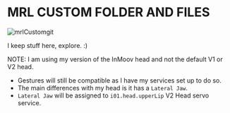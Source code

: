 MRL CUSTOM FOLDER AND FILES
= 

![mrlCustomgit](https://github.com/CyberSyntek/mrl/assets/81597534/04855f66-2410-4fd0-b8df-10518e4369e2)

I keep stuff here, explore. :)

NOTE: I am using my version of the InMoov head and not the default V1 or V2 head. 
- Gestures will still be compatible as I have my services set up to do so.
- The main differences with my head is it has a ```Lateral Jaw```.
- ```Lateral Jaw``` will be assigned to ```i01.head.upperLip``` V2 Head servo service. 
